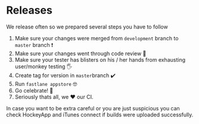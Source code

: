 # Releases

We release often so we prepared several steps you have to follow

1. Make sure your changes were merged from `development` branch to  `master` branch ❗️
2. Make sure your changes went through code review 🔎
3. Make sure your tester has blisters on his / her hands from exhausting user/monkey testing 🖐
4. Create tag for version in `master`branch ✔️ 
5. Run `fastlane appstore` 🤓
6. Go celebrate! 🎉
5. Seriously thats all, we ♥ ️our CI.

In case you want to be extra careful or you are just suspicious you can check HockeyApp and iTunes connect if builds were uploaded successfully.

